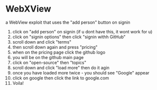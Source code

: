 # WebXView
a WebView exploit that uses the "add person" button on signin
1. click on "add person" on signin (if u dont have this, it wont work for u)
2. click on "signin options" then click "signin withh GitHub"
3. scroll down and click "terms"
4. then scroll down again and press "pricing"
5. when on the pricing page click the github logo
6. you will be on the github main page
7. click on "open-source" then "topics"
8. scroll down and click "load more" then do it agin
9. once you have loaded more twice - you should see "Google" appear
10. click on google then click the link to google.com
11. Voila!
